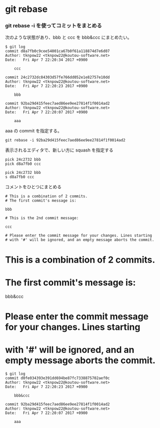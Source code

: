 git rebase
==========

### git rebase -i を使ってコミットをまとめる
次のような状態があり、bbb と ccc を bbb&ccc にまとめたい。

```
$ git log
commit d8a7fb0c9cee54001ca67b0f61a118874d7e6d07
Author: tknpow22 <tknpow22@koutou-software.net>
Date:   Fri Apr 7 22:20:34 2017 +0900

    ccc

commit 24c2732dc84303d57fe766dd052e1e82757e10dd
Author: tknpow22 <tknpow22@koutou-software.net>
Date:   Fri Apr 7 22:20:23 2017 +0900

    bbb

commit 92ba29d415feec7aed86ee9ee27814f1f0014ad2
Author: tknpow22 <tknpow22@koutou-software.net>
Date:   Fri Apr 7 22:20:07 2017 +0900

    aaa
```

aaa の commit を指定する。

    git rebase -i 92ba29d415feec7aed86ee9ee27814f1f0014ad2

表示されるエディタで、新しい方に squash を指定する

```
pick 24c2732 bbb
pick d8a7fb0 ccc
```

```
pick 24c2732 bbb
s d8a7fb0 ccc
```

コメントをひとつにまとめる

```
# This is a combination of 2 commits.
# The first commit's message is:

bbb

# This is the 2nd commit message:

ccc

# Please enter the commit message for your changes. Lines starting
# with '#' will be ignored, and an empty message aborts the commit.
```

# This is a combination of 2 commits.
# The first commit's message is:

bbb&ccc

# Please enter the commit message for your changes. Lines starting
# with '#' will be ignored, and an empty message aborts the commit.


```
$ git log
commit d0fe034393e391dd694be87fc7338875702aef0c
Author: tknpow22 <tknpow22@koutou-software.net>
Date:   Fri Apr 7 22:20:23 2017 +0900

    bbb&ccc

commit 92ba29d415feec7aed86ee9ee27814f1f0014ad2
Author: tknpow22 <tknpow22@koutou-software.net>
Date:   Fri Apr 7 22:20:07 2017 +0900

    aaa

```
